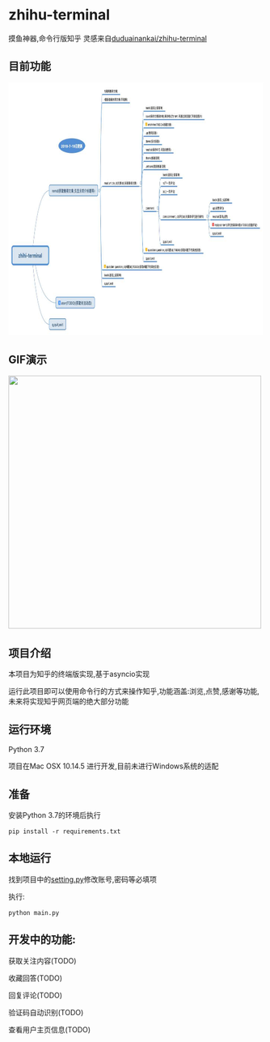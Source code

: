 # zhihu-terminal
摸鱼神器,命令行版知乎
灵感来自[duduainankai/zhihu-terminal](https://github.com/duduainankai/zhihu-terminal)

## 目前功能
<img width="800" height="500" src="https://raw.githubusercontent.com/wf1314/static/master/terminal_zhihu_static/zhihu-terminal.jpg"/>


## GIF演示
<img width="500" height="500" src="https://github.com/wf1314/static/blob/master/terminal_zhihu_static/show1.gif?raw=true"/>


## 项目介绍
本项目为知乎的终端版实现,基于asyncio实现

运行此项目即可以使用命令行的方式来操作知乎,功能涵盖:浏览,点赞,感谢等功能,未来将实现知乎网页端的绝大部分功能

## 运行环境
Python 3.7

项目在Mac OSX 10.14.5 进行开发,目前未进行Windows系统的适配

## 准备

安装Python 3.7的环境后执行
```
pip install -r requirements.txt
```

## 本地运行

找到项目中的[setting.py](/setting.py)修改账号,密码等必填项

执行:

```
python main.py
```

## 开发中的功能:

获取关注内容(TODO)

收藏回答(TODO)

回复评论(TODO)

验证码自动识别(TODO)

查看用户主页信息(TODO)
